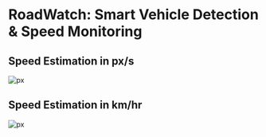 # RoadWatch: Smart Vehicle Detection \& Speed Monitoring

## Speed Estimation in px/s
![px](https://github.com/nihilisticneuralnet/Optical-Flow-Vehicle-speed-estimation-using-Farneback-algorithm/blob/main/output%20(px).png)

## Speed Estimation in km/hr
![px](https://github.com/nihilisticneuralnet/Optical-Flow-Vehicle-speed-estimation-using-Farneback-algorithm/blob/main/output%20(km).png)

